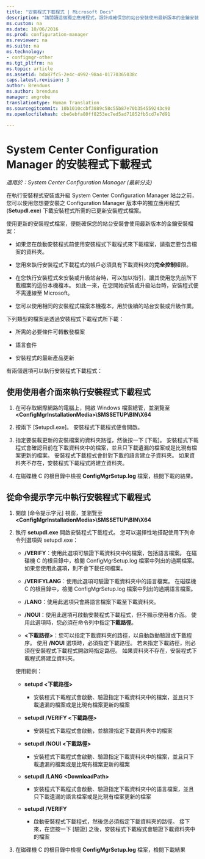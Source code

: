 ```yaml
---
title: "安裝程式下載程式 | Microsoft Docs"
description: "請閱讀這個獨立應用程式，設計成確保您的站台安裝使用最新版本的金鑰安裝檔案。"
ms.custom: na
ms.date: 10/06/2016
ms.prod: configuration-manager
ms.reviewer: na
ms.suite: na
ms.technology:
- configmgr-other
ms.tgt_pltfrm: na
ms.topic: article
ms.assetid: bda87fc5-2e4c-4992-98a4-01770365038c
caps.latest.revision: 3
author: Brenduns
ms.author: brenduns
manager: angrobe
translationtype: Human Translation
ms.sourcegitcommit: 10b1010ccbf3889c58c55b87e70b354559243c90
ms.openlocfilehash: cbe6ebfa80ff8253ec7ed5ad71852fb5cd7e7d91

---
```

# <a name="setup-downloader-for-system-center-configuration-manager"></a>System Center Configuration Manager 的安裝程式下載程式

*適用於：System Center Configuration Manager (最新分支)*

在執行安裝程式安裝或升級 System Center Configuration Manager 站台之前，您可以使用您想要安裝之 Configuration Manager 版本中的獨立應用程式 (**Setupdl.exe**) 下載安裝程式所需的已更新安裝程式檔案。  

使用更新的安裝程式檔案，便能確保您的站台安裝會使用最新版本的金鑰安裝檔案：  

-   如果您在啟動安裝程式前使用安裝程式下載程式來下載檔案，請指定要包含檔案的資料夾。  

-   您用來執行安裝程式下載程式的帳戶必須具有下載資料夾的**完全控制**權限。  

-   在您執行安裝程式來安裝或升級站台時，可以加以指引，讓其使用您先前所下載檔案的這份本機複本。 如此一來，在您開始安裝或升級站台時，安裝程式便不需連線至 Microsoft。  

-   您可以使用相同的安裝程式檔案本機複本，用於後續的站台安裝或升級作業。  

下列類型的檔案是透過安裝程式下載程式所下載：  

-   所需的必要條件可轉散發檔案  

-   語言套件  

-   安裝程式的最新產品更新  

有兩個選項可以執行安裝程式下載程式：  

## <a name="run-setup-downloader-with-the-user-interface"></a>使用使用者介面來執行安裝程式下載程式  

1.  在可存取網際網路的電腦上，開啟 Windows 檔案總管，並瀏覽至 **&lt;ConfigMgrInstallationMedia\>\SMSSETUP\BIN\X64**  

2.  按兩下 [Setupdl.exe]。 安裝程式下載程式便會開啟。  

3.  指定要裝載更新的安裝檔案的資料夾路徑，然後按一下 [下載]。 安裝程式下載程式會確認目前在下載資料夾中的檔案，並且只下載遺漏的檔案或是比現有檔案更新的檔案。 安裝程式下載程式會針對下載的語言建立子資料夾。 如果資料夾不存在，安裝程式下載程式將建立資料夾。  

4.  在磁碟機 C 的根目錄中檢視 **ConfigMgrSetup.log** 檔案，檢閱下載的結果。  

## <a name="run-setup-downloader-from-a-command-prompt"></a>從命令提示字元中執行安裝程式下載程式  

1.  開啟 [命令提示字元] 視窗，並瀏覽至 **&lt;ConfigMgrInstallationMedia\>\SMSSETUP\BIN\X64**  

2.  執行 **setupdl.exe** 開啟安裝程式下載程式。 您可以選擇性地搭配使用下列命令列選項與 setupdl.exe：  

    -   **/VERIFY**：使用此選項可驗證下載資料夾中的檔案，包括語言檔案。 在磁碟機 C 的根目錄中，檢閱 ConfigMgrSetup.log 檔案中列出的過期檔案。 如果您使用此選項，則不會下載任何檔案。  

    -   **/VERIFYLANG**：使用此選項可驗證下載資料夾中的語言檔案。 在磁碟機 C 的根目錄中，檢閱 ConfigMgrSetup.log 檔案中列出的過期語言檔案。  

    -   **/LANG**：使用此選項只會將語言檔案下載至下載資料夾。  

    -   **/NOUI**：使用此選項可啟動安裝程式下載程式，但不顯示使用者介面。 使用此選項時，您必須在命令列中指定**下載路徑**。  

    -   **&lt;下載路徑\>**：您可以指定下載資料夾的路徑，以自動啟動驗證或下載程序。 使用 **/NOUI** 選項時，必須指定下載路徑。 若未指定下載路徑，則必須在安裝程式下載程式開啟時指定路徑。 如果資料夾不存在，安裝程式下載程式將建立資料夾。  

    使用範例：  

    -   **setupd &lt;下載路徑\>**  

        -   安裝程式下載程式會啟動、驗證指定下載資料夾中的檔案，並且只下載遺漏的檔案或是比現有檔案更新的檔案  

    -   **setupdl /VERIFY &lt;下載路徑\>**  

        -   安裝程式下載程式會啟動，並驗證指定下載資料夾中的檔案  

    -   **setupdl /NOUI &lt;下載路徑\>**  

        -   安裝程式下載程式會啟動、驗證指定下載資料夾中的檔案，並且只下載遺漏的檔案或是比現有檔案更新的檔案  

    -   **setupdl /LANG  &lt;DownloadPath\>**  

        -   安裝程式下載程式會啟動、驗證指定下載資料夾中的語言檔案，並且只下載遺漏的語言檔案或是比現有檔案更新的檔案  

    -   **setupdl /VERIFY**  

        -   啟動安裝程式下載程式，然後您必須指定下載資料夾的路徑。 接下來，在您按一下 [驗證] 之後，安裝程式下載程式會驗證下載資料夾中的檔案  

3.  在磁碟機 C 的根目錄中檢視 **ConfigMgrSetup.log** 檔案，檢閱下載結果  



<!--HONumber=Dec16_HO3-->


